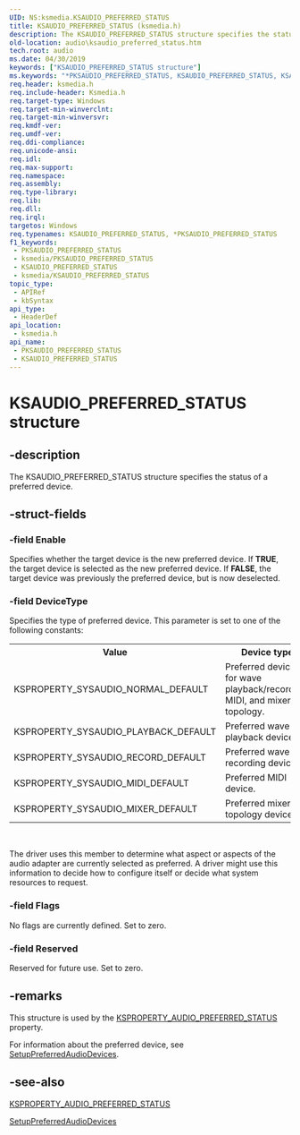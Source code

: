 ```yaml
---
UID: NS:ksmedia.KSAUDIO_PREFERRED_STATUS
title: KSAUDIO_PREFERRED_STATUS (ksmedia.h)
description: The KSAUDIO_PREFERRED_STATUS structure specifies the status of a preferred device.
old-location: audio\ksaudio_preferred_status.htm
tech.root: audio
ms.date: 04/30/2019
keywords: ["KSAUDIO_PREFERRED_STATUS structure"]
ms.keywords: "*PKSAUDIO_PREFERRED_STATUS, KSAUDIO_PREFERRED_STATUS, KSAUDIO_PREFERRED_STATUS structure [Audio Devices], PKSAUDIO_PREFERRED_STATUS, PKSAUDIO_PREFERRED_STATUS structure pointer [Audio Devices], aud-prop_a1287dc0-98ad-4071-be11-41e51b6b4846.xml, audio.ksaudio_preferred_status, ksmedia/KSAUDIO_PREFERRED_STATUS, ksmedia/PKSAUDIO_PREFERRED_STATUS"
req.header: ksmedia.h
req.include-header: Ksmedia.h
req.target-type: Windows
req.target-min-winverclnt: 
req.target-min-winversvr: 
req.kmdf-ver: 
req.umdf-ver: 
req.ddi-compliance: 
req.unicode-ansi: 
req.idl: 
req.max-support: 
req.namespace: 
req.assembly: 
req.type-library: 
req.lib: 
req.dll: 
req.irql: 
targetos: Windows
req.typenames: KSAUDIO_PREFERRED_STATUS, *PKSAUDIO_PREFERRED_STATUS
f1_keywords:
 - PKSAUDIO_PREFERRED_STATUS
 - ksmedia/PKSAUDIO_PREFERRED_STATUS
 - KSAUDIO_PREFERRED_STATUS
 - ksmedia/KSAUDIO_PREFERRED_STATUS
topic_type:
 - APIRef
 - kbSyntax
api_type:
 - HeaderDef
api_location:
 - ksmedia.h
api_name:
 - PKSAUDIO_PREFERRED_STATUS
 - KSAUDIO_PREFERRED_STATUS
---
```


# KSAUDIO_PREFERRED_STATUS structure


## -description

The KSAUDIO_PREFERRED_STATUS structure specifies the status of a preferred device.

## -struct-fields

### -field Enable

Specifies whether the target device is the new preferred device. If <b>TRUE</b>, the target device is selected as the new preferred device. If <b>FALSE</b>, the target device was previously the preferred device, but is now deselected.

### -field DeviceType

Specifies the type of preferred device. This parameter is set to one of the following constants:

<table>
<tr>
<th>Value</th>
<th>Device type</th>
</tr>
<tr>
<td>
KSPROPERTY_SYSAUDIO_NORMAL_DEFAULT

</td>
<td>
Preferred device for wave playback/recording, MIDI, and mixer topology.

</td>
</tr>
<tr>
<td>
KSPROPERTY_SYSAUDIO_PLAYBACK_DEFAULT

</td>
<td>
Preferred wave playback device.

</td>
</tr>
<tr>
<td>
KSPROPERTY_SYSAUDIO_RECORD_DEFAULT

</td>
<td>
Preferred wave recording device.

</td>
</tr>
<tr>
<td>
KSPROPERTY_SYSAUDIO_MIDI_DEFAULT

</td>
<td>
Preferred MIDI device.

</td>
</tr>
<tr>
<td>
KSPROPERTY_SYSAUDIO_MIXER_DEFAULT

</td>
<td>
Preferred mixer topology device.

</td>
</tr>
</table>
 

The driver uses this member to determine what aspect or aspects of the audio adapter are currently selected as preferred. A driver might use this information to decide how to configure itself or decide what system resources to request.

### -field Flags

No flags are currently defined. Set to zero.

### -field Reserved

Reserved for future use. Set to zero.

## -remarks

This structure is used by the <a href="/windows-hardware/drivers/audio/ksproperty-audio-preferred-status">KSPROPERTY_AUDIO_PREFERRED_STATUS</a> property.

For information about the preferred device, see <a href="/windows-hardware/drivers/audio/setuppreferredaudiodevices">SetupPreferredAudioDevices</a>.

## -see-also

<a href="/windows-hardware/drivers/audio/ksproperty-audio-preferred-status">KSPROPERTY_AUDIO_PREFERRED_STATUS</a>



<a href="/windows-hardware/drivers/audio/setuppreferredaudiodevices">SetupPreferredAudioDevices</a>

